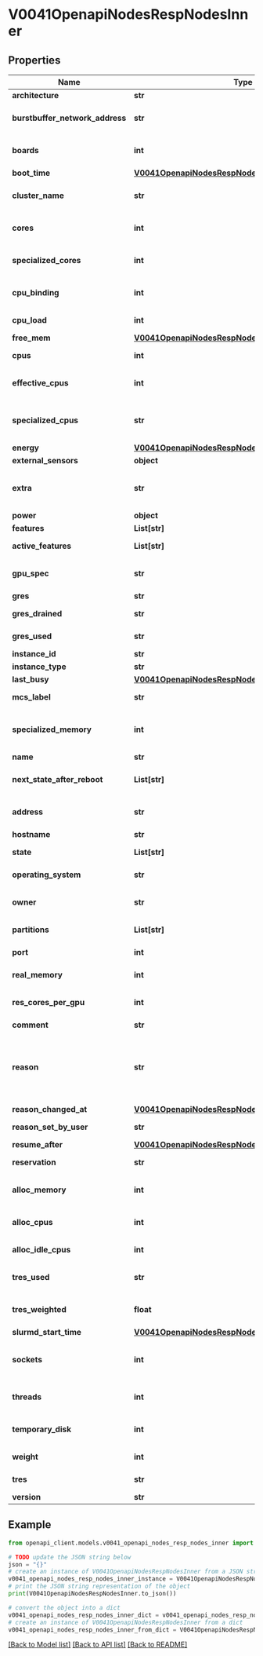# V0041OpenapiNodesRespNodesInner


## Properties

Name | Type | Description | Notes
------------ | ------------- | ------------- | -------------
**architecture** | **str** | Computer architecture | [optional] 
**burstbuffer_network_address** | **str** | Alternate network path to be used for sbcast network traffic | [optional] 
**boards** | **int** | Number of Baseboards in nodes with a baseboard controller | [optional] 
**boot_time** | [**V0041OpenapiNodesRespNodesInnerBootTime**](V0041OpenapiNodesRespNodesInnerBootTime.md) |  | [optional] 
**cluster_name** | **str** | Cluster name (only set in federated environments) | [optional] 
**cores** | **int** | Number of cores in a single physical processor socket | [optional] 
**specialized_cores** | **int** | Number of cores reserved for system use | [optional] 
**cpu_binding** | **int** | Default method for binding tasks to allocated CPUs | [optional] 
**cpu_load** | **int** | CPU load as reported by the OS | [optional] 
**free_mem** | [**V0041OpenapiNodesRespNodesInnerFreeMem**](V0041OpenapiNodesRespNodesInnerFreeMem.md) |  | [optional] 
**cpus** | **int** | Total CPUs, including cores and threads | [optional] 
**effective_cpus** | **int** | Number of effective CPUs (excluding specialized CPUs) | [optional] 
**specialized_cpus** | **str** | Abstract CPU IDs on this node reserved for exclusive use by slurmd and slurmstepd | [optional] 
**energy** | [**V0041OpenapiNodesRespNodesInnerEnergy**](V0041OpenapiNodesRespNodesInnerEnergy.md) |  | [optional] 
**external_sensors** | **object** |  | [optional] 
**extra** | **str** | Arbitrary string used for node filtering if extra constraints are enabled | [optional] 
**power** | **object** |  | [optional] 
**features** | **List[str]** | Available features | [optional] 
**active_features** | **List[str]** | Currently active features | [optional] 
**gpu_spec** | **str** | CPU cores reserved for jobs that also use a GPU | [optional] 
**gres** | **str** | Generic resources | [optional] 
**gres_drained** | **str** | Drained generic resources | [optional] 
**gres_used** | **str** | Generic resources currently in use | [optional] 
**instance_id** | **str** | Cloud instance ID | [optional] 
**instance_type** | **str** | Cloud instance type | [optional] 
**last_busy** | [**V0041OpenapiNodesRespNodesInnerLastBusy**](V0041OpenapiNodesRespNodesInnerLastBusy.md) |  | [optional] 
**mcs_label** | **str** | Multi-Category Security label | [optional] 
**specialized_memory** | **int** | Combined memory limit, in MB, for Slurm compute node daemons | [optional] 
**name** | **str** | NodeName | [optional] 
**next_state_after_reboot** | **List[str]** | The state the node will be assigned after rebooting | [optional] 
**address** | **str** | NodeAddr, used to establish a communication path | [optional] 
**hostname** | **str** | NodeHostname | [optional] 
**state** | **List[str]** | Node state(s) applicable to this node | [optional] 
**operating_system** | **str** | Operating system reported by the node | [optional] 
**owner** | **str** | User allowed to run jobs on this node (unset if no restriction) | [optional] 
**partitions** | **List[str]** | Partitions containing this node | [optional] 
**port** | **int** | TCP port number of the slurmd | [optional] 
**real_memory** | **int** | Total memory in MB on the node | [optional] 
**res_cores_per_gpu** | **int** | Number of CPU cores per GPU restricted to GPU jobs | [optional] 
**comment** | **str** | Arbitrary comment | [optional] 
**reason** | **str** | Describes why the node is in a \&quot;DOWN\&quot;, \&quot;DRAINED\&quot;, \&quot;DRAINING\&quot;, \&quot;FAILING\&quot; or \&quot;FAIL\&quot; state | [optional] 
**reason_changed_at** | [**V0041OpenapiNodesRespNodesInnerReasonChangedAt**](V0041OpenapiNodesRespNodesInnerReasonChangedAt.md) |  | [optional] 
**reason_set_by_user** | **str** | User who set the reason | [optional] 
**resume_after** | [**V0041OpenapiNodesRespNodesInnerResumeAfter**](V0041OpenapiNodesRespNodesInnerResumeAfter.md) |  | [optional] 
**reservation** | **str** | Name of reservation containing this node | [optional] 
**alloc_memory** | **int** | Total memory in MB currently allocated for jobs | [optional] 
**alloc_cpus** | **int** | Total number of CPUs currently allocated for jobs | [optional] 
**alloc_idle_cpus** | **int** | Total number of idle CPUs | [optional] 
**tres_used** | **str** | Trackable resources currently allocated for jobs | [optional] 
**tres_weighted** | **float** | Weighted number of billable trackable resources allocated | [optional] 
**slurmd_start_time** | [**V0041OpenapiNodesRespNodesInnerSlurmdStartTime**](V0041OpenapiNodesRespNodesInnerSlurmdStartTime.md) |  | [optional] 
**sockets** | **int** | Number of physical processor sockets/chips on the node | [optional] 
**threads** | **int** | Number of logical threads in a single physical core | [optional] 
**temporary_disk** | **int** | Total size in MB of temporary disk storage in TmpFS | [optional] 
**weight** | **int** | Weight of the node for scheduling purposes | [optional] 
**tres** | **str** | Configured trackable resources | [optional] 
**version** | **str** | Slurmd version | [optional] 

## Example

```python
from openapi_client.models.v0041_openapi_nodes_resp_nodes_inner import V0041OpenapiNodesRespNodesInner

# TODO update the JSON string below
json = "{}"
# create an instance of V0041OpenapiNodesRespNodesInner from a JSON string
v0041_openapi_nodes_resp_nodes_inner_instance = V0041OpenapiNodesRespNodesInner.from_json(json)
# print the JSON string representation of the object
print(V0041OpenapiNodesRespNodesInner.to_json())

# convert the object into a dict
v0041_openapi_nodes_resp_nodes_inner_dict = v0041_openapi_nodes_resp_nodes_inner_instance.to_dict()
# create an instance of V0041OpenapiNodesRespNodesInner from a dict
v0041_openapi_nodes_resp_nodes_inner_from_dict = V0041OpenapiNodesRespNodesInner.from_dict(v0041_openapi_nodes_resp_nodes_inner_dict)
```
[[Back to Model list]](../README.md#documentation-for-models) [[Back to API list]](../README.md#documentation-for-api-endpoints) [[Back to README]](../README.md)


